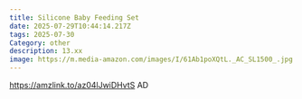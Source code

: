 ```yaml
---
title: Silicone Baby Feeding Set
date: 2025-07-29T10:44:14.217Z
tags: 2025-07-30
Category: other
description: 13.xx
image: https://m.media-amazon.com/images/I/61Ab1poXQtL._AC_SL1500_.jpg
---
```

https://amzlink.to/az04lJwiDHvtS        AD